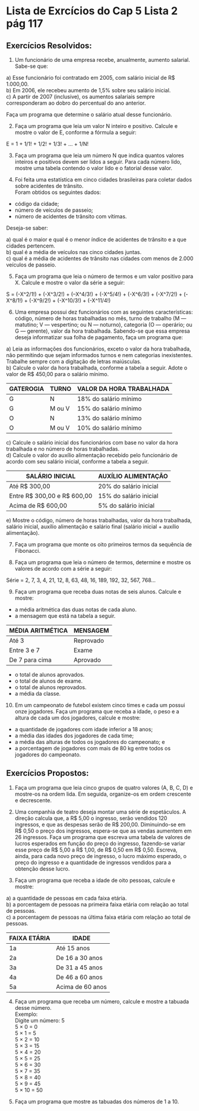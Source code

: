 # Lista de Exrcícios do Cap 5 Lista 2 pág 117

## Exercícios Resolvidos:

1. Um funcionário de uma empresa recebe, anualmente, aumento salarial. Sabe-se que:

a) Esse funcionário foi contratado em 2005, com salário inicial de R$ 1.000,00.  
b) Em 2006, ele recebeu aumento de 1,5% sobre seu salário inicial.  
c) A partir de 2007 (inclusive), os aumentos salariais sempre corresponderam ao dobro do percentual do ano anterior.  

Faça um programa que determine o salário atual desse funcionário.

2. Faça um programa que leia um valor N inteiro e positivo. Calcule e mostre o valor de E, conforme a fórmula a seguir:

E = 1 + 1/1! + 1/2! + 1/3! + ... + 1/N!

3. Faça um programa que leia um número N que indica quantos valores inteiros e positivos devem ser lidos a seguir. Para cada número lido, mostre uma tabela contendo o valor lido e o fatorial desse valor.

4. Foi feita uma estatística em cinco cidades brasileiras para coletar dados sobre acidentes de trânsito.  
Foram obtidos os seguintes dados:

* código da cidade;
* número de veículos de passeio;
* número de acidentes de trânsito com vítimas.

Deseja-se saber:

a) qual é o maior e qual é o menor índice de acidentes de trânsito e a que cidades pertencem.  
b) qual é a média de veículos nas cinco cidades juntas.  
c) qual é a média de acidentes de trânsito nas cidades com menos de 2.000 veículos de passeio.  

5. Faça um programa que leia o número de termos e um valor positivo para X. Calcule e mostre o valor da série a seguir:

S = (-X^2/1!) + (-X^3/2!) + (–X^4/3!) + (-X^5/4!) + (-X^6/3!) + (-X^7/2!) + (-X^8/1!) + (-X^9/2!) + (-X^10/3!) + (-X^11/4!)

6. Uma empresa possui dez funcionários com as seguintes características: código, número de horas trabalhadas no mês, turno de trabalho (M — matutino; V — vespertino; ou N — noturno), categoria (O — operário; ou G — gerente), valor da hora trabalhada. Sabendo-se que essa empresa deseja informatizar sua folha de pagamento, faça um programa que:

a) Leia as informações dos funcionários, exceto o valor da hora trabalhada, não permitindo que sejam informados turnos e nem categorias inexistentes. Trabalhe sempre com a digitação de letras maiúsculas.  
b) Calcule o valor da hora trabalhada, conforme a tabela a seguir. Adote o valor de R$ 450,00 para o salário mínimo.  

| GATEROGIA | TURNO | VALOR DA HORA TRABALHADA |
| --- | --- | --- |
G | N |18% do salário mínimo
G | M ou V | 15% do salário mínimo
O | N |13% do salário mínimo
O | M ou V | 10% do salário mínimo

c) Calcule o salário inicial dos funcionários com base no valor da hora trabalhada e no número de horas trabalhadas.  
d) Calcule o valor do auxílio alimentação recebido pelo funcionário de acordo com seu salário inicial, conforme a tabela a seguir.

| SALÁRIO INICIAL | AUXÍLIO ALIMENTAÇÃO |
| --- | --- |
Até R$ 300,00 | 20% do salário inicial
Entre R$ 300,00 e R$ 600,00 | 15% do salário inicial
Acima de R$ 600,00 | 5% do salário inicial

e) Mostre o código, número de horas trabalhadas, valor da hora trabalhada, salário inicial, auxílio alimentação e salário final (salário inicial + auxílio alimentação).

7. Faça um programa que monte os oito primeiros termos da sequência de Fibonacci.

8. Faça um programa que leia o número de termos, determine e mostre os valores de acordo com a série a seguir:

Série = 2, 7, 3, 4, 21, 12, 8, 63, 48, 16, 189, 192, 32, 567, 768...

9. Faça um programa que receba duas notas de seis alunos. Calcule e mostre:

* a média aritmética das duas notas de cada aluno.
* a mensagem que está na tabela a seguir.

| MÉDIA ARITMÉTICA | MENSAGEM |
| --- | --- |
Até 3 | Reprovado
Entre 3 e 7 | Exame
De 7 para cima | Aprovado

* o total de alunos aprovados.
* o total de alunos de exame.
* o total de alunos reprovados.
* a média da classe.

10. Em um campeonato de futebol existem cinco times e cada um possui onze jogadores. Faça um programa que receba a idade, o peso e a altura de cada um dos jogadores, calcule e mostre:

* a quantidade de jogadores com idade inferior a 18 anos;
* a média das idades dos jogadores de cada time;
* a média das alturas de todos os jogadores do campeonato; e
* a porcentagem de jogadores com mais de 80 kg entre todos os jogadores do campeonato.
## Exercícios Propostos:

1. Faça um programa que leia cinco grupos de quatro valores (A, B, C, D) e mostre-os na ordem lida. Em seguida, organize-os em ordem crescente e decrescente.

2. Uma companhia de teatro deseja montar uma série de espetáculos. A direção calcula que, a R$ 5,00 o ingresso, serão vendidos 120 ingressos, e que as despesas serão de R$ 200,00. Diminuindo-se em R$ 0,50 o preço dos ingressos, espera-se que as vendas aumentem em 26 ingressos. Faça um programa que escreva uma tabela de valores de lucros esperados em função do preço do ingresso, fazendo-se variar esse preço de R$ 5,00 a R$ 1,00, de R$ 0,50 em R$ 0,50. Escreva, ainda, para cada novo preço de ingresso, o lucro máximo esperado, o preço do ingresso e a quantidade de ingressos vendidos para a obtenção desse lucro.

3. Faça um programa que receba a idade de oito pessoas, calcule e mostre:

a) a quantidade de pessoas em cada faixa etária.  
b) a porcentagem de pessoas na primeira faixa etária com relação ao total de pessoas.  
c) a porcentagem de pessoas na última faixa etária com relação ao total de pessoas.  

| FAIXA ETÁRIA | IDADE |
| --- | --- |
1a | Até 15 anos
2a | De 16 a 30 anos
3a | De 31 a 45 anos
4a | De 46 a 60 anos
5a | Acima de 60 anos

4. Faça um programa que receba um número, calcule e mostre a tabuada desse número.  
Exemplo:  
Digite um número: 5  
5 × 0 = 0  
5 × 1 = 5  
5 × 2 = 10  
5 × 3 = 15  
5 × 4 = 20  
5 × 5 = 25  
5 × 6 = 30  
5 × 7 = 35  
5 × 8 = 40  
5 × 9 = 45  
5 × 10 = 50

5. Faça um programa que mostre as tabuadas dos números de 1 a 10.
